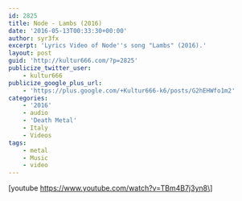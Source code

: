 ```yaml
---
id: 2825
title: Node - Lambs (2016)
date: '2016-05-13T00:33:30+00:00'
author: syr3fx
excerpt: 'Lyrics Video of Node''s song "Lambs" (2016).'
layout: post
guid: 'http://kultur666.com/?p=2825'
publicize_twitter_user:
    - kultur666
publicize_google_plus_url:
    - 'https://plus.google.com/+Kultur666-k6/posts/G2hEHWfo1m2'
categories:
    - '2016'
    - audio
    - 'Death Metal'
    - Italy
    - Videos
tags:
    - metal
    - Music
    - video
---
```


\[youtube https://www.youtube.com/watch?v=TBm4B7j3yn8\]